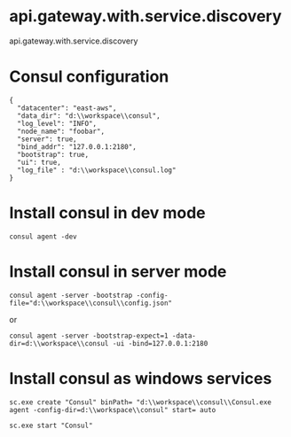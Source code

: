 # api.gateway.with.service.discovery
api.gateway.with.service.discovery


# Consul configuration
```
{
  "datacenter": "east-aws",
  "data_dir": "d:\\workspace\\consul",
  "log_level": "INFO",
  "node_name": "foobar",
  "server": true,
  "bind_addr": "127.0.0.1:2180",
  "bootstrap": true,
  "ui": true,
  "log_file" : "d:\\workspace\\consul.log" 
}
```

# Install consul in dev mode

```consul agent -dev```

# Install consul in server mode

```consul agent -server -bootstrap -config-file="d:\\workspace\\consul\\config.json"```

or 

```consul agent -server -bootstrap-expect=1 -data-dir=d:\\workspace\\consul -ui -bind=127.0.0.1:2180```

# Install consul as windows services

```sc.exe create "Consul" binPath= "d:\\workspace\\consul\\Consul.exe agent -config-dir=d:\\workspace\\consul" start= auto```

```sc.exe start "Consul"```

